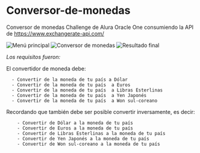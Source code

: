 # Conversor-de-monedas
Conversor de monedas Challenge de Alura Oracle One consumiendo la API de https://www.exchangerate-api.com/

![Menú principal](https://github.com/Solipsist17/Conversor-de-monedas/assets/123226619/4063f366-3aa6-4cd3-bd6d-86b5ff845da1)
![Conversor de monedas](https://github.com/Solipsist17/Conversor-de-monedas/assets/123226619/dac091ba-dc21-4cd4-aace-b604cd5fcdc7)
![Resultado final](https://github.com/Solipsist17/Conversor-de-monedas/assets/123226619/fb6ab284-1a21-4766-918b-8bc1e367a6da)


<em>Los requisitos fueron:</em> 

El convertidor de moneda debe:

      - Convertir de la moneda de tu país a Dólar
      - Convertir de la moneda de tu país  a Euros
      - Convertir de la moneda de tu país  a Libras Esterlinas
      - Convertir de la moneda de tu país  a Yen Japonés
      - Convertir de la moneda de tu país  a Won sul-coreano

Recordando que también debe ser posible convertir inversamente, es decir:

        - Convertir de Dólar a la moneda de tu país
        - Convertir de Euros a la moneda de tu país
        - Convertir de Libras Esterlinas a la moneda de tu país
        - Convertir de Yen Japonés a la moneda de tu país
        - Convertir de Won sul-coreano a la moneda de tu país
